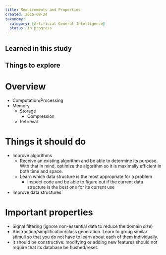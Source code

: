 ```yaml
---
title: Requirements and Properties
created: 2015-08-24
taxonomy:
  category: [Artificial General Intelligence]
  status: in progress
---
```


## Learned in this study

## Things to explore

# Overview

* Computation/Processing
* Memory
	* Storage
		* Compression
	* Retrieval

# Things it should do

* Improve algorithms
	- Receive an existing algorithm and be able to determine its purpose. With that in mind, optimize the algorithm so it is maximally efficient in both time and space.
	* Learn which data structure is the most appropriate for a problem
		* Inspect code and be able to figure out if the current data structure is the best one for its current use
* Improve data structures

# Important properties

* Signal filtering (ignore non-essential data to reduce the domain size)
* Abstraction/simplification/class generation. Learn to group similar stimuli so that you do not have to learn about each of them individually.
* It should be constructive: modifying or adding new features should not require that its database be flushed/reset.
